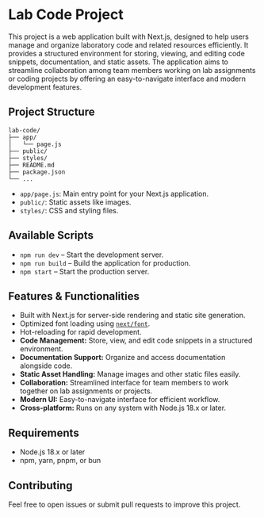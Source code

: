 
# Lab Code Project

This project is a web application built with Next.js, designed to help users manage and organize laboratory code and related resources efficiently. It provides a structured environment for storing, viewing, and editing code snippets, documentation, and static assets. The application aims to streamline collaboration among team members working on lab assignments or coding projects by offering an easy-to-navigate interface and modern development features.

## Project Structure

```
lab-code/
├── app/
│   └── page.js
├── public/
├── styles/
├── README.md
├── package.json
└── ...
```

- `app/page.js`: Main entry point for your Next.js application.
- `public/`: Static assets like images.
- `styles/`: CSS and styling files.

## Available Scripts

- `npm run dev` – Start the development server.
- `npm run build` – Build the application for production.
- `npm start` – Start the production server.

## Features & Functionalities

- Built with Next.js for server-side rendering and static site generation.
- Optimized font loading using [`next/font`](https://nextjs.org/docs/app/building-your-application/optimizing/fonts).
- Hot-reloading for rapid development.
- **Code Management:** Store, view, and edit code snippets in a structured environment.
- **Documentation Support:** Organize and access documentation alongside code.
- **Static Asset Handling:** Manage images and other static files easily.
- **Collaboration:** Streamlined interface for team members to work together on lab assignments or projects.
- **Modern UI:** Easy-to-navigate interface for efficient workflow.
- **Cross-platform:** Runs on any system with Node.js 18.x or later.

## Requirements

- Node.js 18.x or later
- npm, yarn, pnpm, or bun

## Contributing

Feel free to open issues or submit pull requests to improve this project.
